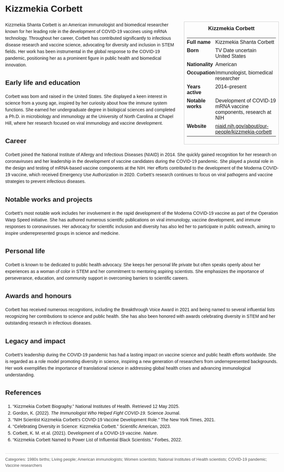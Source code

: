 <!DOCTYPE html>
<html>
<head>
  <title>Kizzmekia Corbett – Profile</title>
  <style>
    body { font-family: Arial, sans-serif; margin: 2rem auto; max-width: 960px; line-height: 1.5; }
    aside.infobox { float: right; width: 280px; margin: 0 0 1rem 1.5rem; border: 1px solid #ccc; padding: 0.5rem; font-size: 0.9rem; }
    aside.infobox h3 { text-align: center; margin-top: 0; }
    aside.infobox table { width: 100%; border-collapse: collapse; }
    aside.infobox td { padding: 0.25rem 0; vertical-align: top; }
    h1 { margin-top: 0; }
    footer.categories { font-size: 0.8rem; color: #555; border-top: 1px solid #ddd; padding-top: 0.5rem; margin-top: 2rem; }
  </style>
</head>
<body>
  <h1>Kizzmekia Corbett</h1>
  <aside class="infobox">
    <h3>Kizzmekia Corbett</h3>
    <table>
      <tr><td><strong>Full name</strong></td><td>Kizzmekia Shanta Corbett</td></tr>
      <tr><td><strong>Born</strong></td><td>TV Date uncertain<br>United States</td></tr>
      <tr><td><strong>Nationality</strong></td><td>American</td></tr>
      <tr><td><strong>Occupation</strong></td><td>Immunologist, biomedical researcher</td></tr>
      <tr><td><strong>Years active</strong></td><td>2014–present</td></tr>
      <tr><td><strong>Notable works</strong></td><td>Development of COVID-19 mRNA vaccine components, research at NIH</td></tr>
      <tr><td><strong>Website</strong></td><td><a href="https://niaid.nih.gov/about/our-people/kizzmekia-corbett">niaid.nih.gov/about/our-people/kizzmekia-corbett</a></td></tr>
    </table>
  </aside>
  <p>Kizzmekia Shanta Corbett is an American immunologist and biomedical researcher known for her leading role in the development of COVID-19 vaccines using mRNA technology. Throughout her career, Corbett has contributed significantly to infectious disease research and vaccine science, advocating for diversity and inclusion in STEM fields. Her work has been instrumental in the global response to the COVID-19 pandemic, positioning her as a prominent figure in public health and biomedical innovation.</p>
  
  <h2>Early life and education</h2>
  <p>Corbett was born and raised in the United States. She displayed a keen interest in science from a young age, inspired by her curiosity about how the immune system functions. She earned her undergraduate degree in biological sciences and completed a Ph.D. in microbiology and immunology at the University of North Carolina at Chapel Hill, where her research focused on viral immunology and vaccine development.</p>
  
  <h2>Career</h2>
  <p>Corbett joined the National Institute of Allergy and Infectious Diseases (NIAID) in 2014. She quickly gained recognition for her research on coronaviruses and her leadership in the development of vaccine candidates during the COVID-19 pandemic. She played a pivotal role in the design and testing of mRNA-based vaccine components at the NIH. Her efforts contributed to the development of the Moderna COVID-19 vaccine, which received Emergency Use Authorization in 2020. Corbett’s research continues to focus on viral pathogens and vaccine strategies to prevent infectious diseases.</p>
  
  <h2>Notable works and projects</h2>
  <p>Corbett’s most notable work includes her involvement in the rapid development of the Moderna COVID-19 vaccine as part of the Operation Warp Speed initiative. She has authored numerous scientific publications on viral immunology, vaccine development, and immune responses to coronaviruses. Her advocacy for scientific inclusion and diversity has also led her to participate in public outreach, aiming to inspire underrepresented groups in science and medicine.</p>
  
  <h2>Personal life</h2>
  <p>Corbett is known to be dedicated to public health advocacy. She keeps her personal life private but often speaks openly about her experiences as a woman of color in STEM and her commitment to mentoring aspiring scientists. She emphasizes the importance of perseverance, education, and community support in overcoming barriers to scientific careers.</p>
  
  <h2>Awards and honours</h2>
  <p>Corbett has received numerous recognitions, including the Breakthrough Voice Award in 2021 and being named to several influential lists recognizing her contributions to science and public health. She has also been honored with awards celebrating diversity in STEM and her outstanding research in infectious diseases.</p>
  
  <h2>Legacy and impact</h2>
  <p>Corbett’s leadership during the COVID-19 pandemic has had a lasting impact on vaccine science and public health efforts worldwide. She is regarded as a role model promoting diversity in science, inspiring a new generation of researchers from underrepresented backgrounds. Her work exemplifies the importance of translational science in addressing global health crises and advancing immunological understanding.</p>
  
  <h2>References</h2>
  <ol>
    <li>“Kizzmekia Corbett Biography.” National Institutes of Health. Retrieved 12 May 2025.</li>
    <li>Gordon, K. (2022). <i>The Immunologist Who Helped Fight COVID-19.</i> Science Journal.</li>
    <li>“NIH Scientist Kizzmekia Corbett’s COVID-19 Vaccine Development Role.” The New York Times, 2021.</li>
    <li>“Celebrating Diversity in Science: Kizzmekia Corbett.” Scientific American, 2023.</li>
    <li>Corbett, K. M. et al. (2021). Development of a COVID-19 vaccine. <i>Nature</i>.</li>
    <li>“Kizzmekia Corbett Named to Power List of Influential Black Scientists.” Forbes, 2022.</li>
  </ol>
  
  <footer class="categories">Categories: 1980s births; Living people; American immunologists; Women scientists; National Institutes of Health scientists; COVID-19 pandemic; Vaccine researchers</footer>
</body>
</html>
